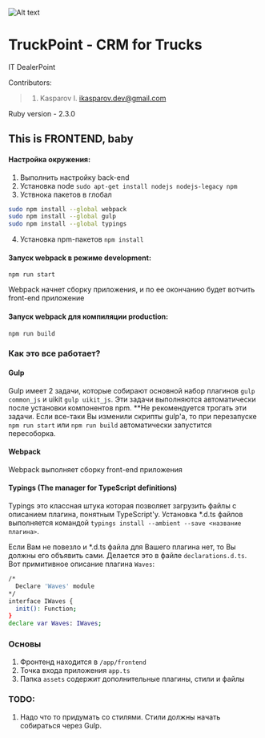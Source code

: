![Alt text](http://globus-motors.dealerpoint.ru/images/logo.png)
# TruckPoint - CRM for Trucks
IT DealerPoint

Contributors:
> 1. Kasparov I. <ikasparov.dev@gmail.com>


Ruby version - 2.3.0

## This is FRONTEND, baby

#### Настройка окружения:
1. Выполнить настройку back-end
2. Установка node `sudo apt-get install nodejs nodejs-legacy npm`
3. Уствнока пакетов в глобал
```bash
sudo npm install --global webpack
sudo npm install --global gulp
sudo npm install --global typings
```
4. Установка npm-пакетов `npm install`

#### Запуск webpack в режиме development:
`npm run start`

Webpack начнет сборку приложения, и по ее окончанию будет вотчить front-end приложение

#### Запуск webpack для компиляции production:
`npm run build`

### Как это все работает?
#### Gulp
Gulp имеет 2 задачи, которые собирают основной набор плагинов `gulp common_js` и uikit `gulp uikit_js`. Эти задачи выполняются автоматически после установки компонентов npm. **Не рекомендуется трогать эти задачи. Если все-таки Вы изменили скрипты gulp'a, то при перезапуске `npm run start` или `npm run build` автоматически запустится пересоборка.

#### Webpack
Webpack выполняет сборку front-end приложения

#### Typings (The manager for TypeScript definitions)
Typings это классная штука которая позволяет загрузить файлы с описанием плагина, понятным TypeScript'у.
Установка *.d.ts файлов выполняется командой `typings install --ambient --save <название плагина>`.

Если Вам не повезло и *.d.ts файла для Вашего плагина нет, то Вы должны его объявить сами. Делается это в файле `declarations.d.ts`.
Вот примитивное описание плагина `Waves`:
```bash
/*
  Declare 'Waves' module
*/
interface IWaves {
  init(): Function;
}
declare var Waves: IWaves;
```


### Основы
1. Фронтенд находится в `/app/frontend`
2. Точка входа приложения `app.ts`
3. Папка `assets` содержит дополнительные плагины, стили и файлы

### TODO:
1. Надо что то придумать со стилями. Стили должны начать собираться через Gulp.
